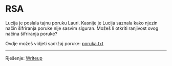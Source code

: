 # RSA

Lucija je poslala tajnu poruku Lauri.
Kasnije je Lucija saznala kako njezin način šifriranja poruke nije sasvim siguran.
Možeš li otkriti ranjivost ovog načina šifriranja poruke?

Ovdje možeš vidjeti sadržaj poruke: [poruka.txt](https://github.com/fnovak22/ctf-zavrsni/raw/refs/heads/main/Zadaci/Kriptografija/RSA/Datoteke/poruka.txt)

---

Rješenje: [Writeup](https://github.com/fnovak22/ctf-zavrsni/tree/main/Zadaci/Kriptografija/RSA/Writeup)
